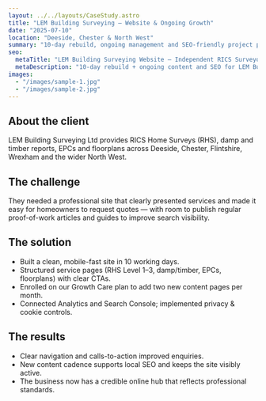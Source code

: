 ```yaml
---
layout: ../../layouts/CaseStudy.astro
title: "LEM Building Surveying — Website & Ongoing Growth"
date: "2025-07-10"
location: "Deeside, Chester & North West"
summary: "10-day rebuild, ongoing management and SEO-friendly project pages for a surveying firm."
seo:
  metaTitle: "LEM Building Surveying Website — Independent RICS Surveyor (Case Study)"
  metaDescription: "10-day rebuild + ongoing content and SEO for LEM Building Surveying, serving Deeside, Chester & the North West."
images:
  - "/images/sample-1.jpg"
  - "/images/sample-2.jpg"
---
```


## About the client
LEM Building Surveying Ltd provides RICS Home Surveys (RHS), damp and timber reports, EPCs and floorplans across Deeside, Chester, Flintshire, Wrexham and the wider North West.

## The challenge
They needed a professional site that clearly presented services and made it easy for homeowners to request quotes — with room to publish regular proof-of-work articles and guides to improve search visibility.

## The solution
- Built a clean, mobile-fast site in 10 working days.
- Structured service pages (RHS Level 1–3, damp/timber, EPCs, floorplans) with clear CTAs.
- Enrolled on our Growth Care plan to add two new content pages per month.
- Connected Analytics and Search Console; implemented privacy & cookie controls.

## The results
- Clear navigation and calls-to-action improved enquiries.
- New content cadence supports local SEO and keeps the site visibly active.
- The business now has a credible online hub that reflects professional standards.
